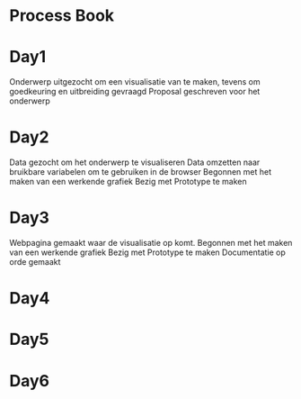 # Process Book
 
# Day1
Onderwerp uitgezocht om een visualisatie van te maken, tevens om goedkeuring en uitbreiding gevraagd
Proposal geschreven voor het onderwerp

# Day2
Data gezocht om het onderwerp te visualiseren
Data omzetten naar bruikbare variabelen om te gebruiken in de browser
Begonnen met het maken van een werkende grafiek
Bezig met Prototype te maken

# Day3
Webpagina gemaakt waar de visualisatie op komt.
Begonnen met het maken van een werkende grafiek
Bezig met Prototype te maken
Documentatie op orde gemaakt


# Day4


# Day5


# Day6